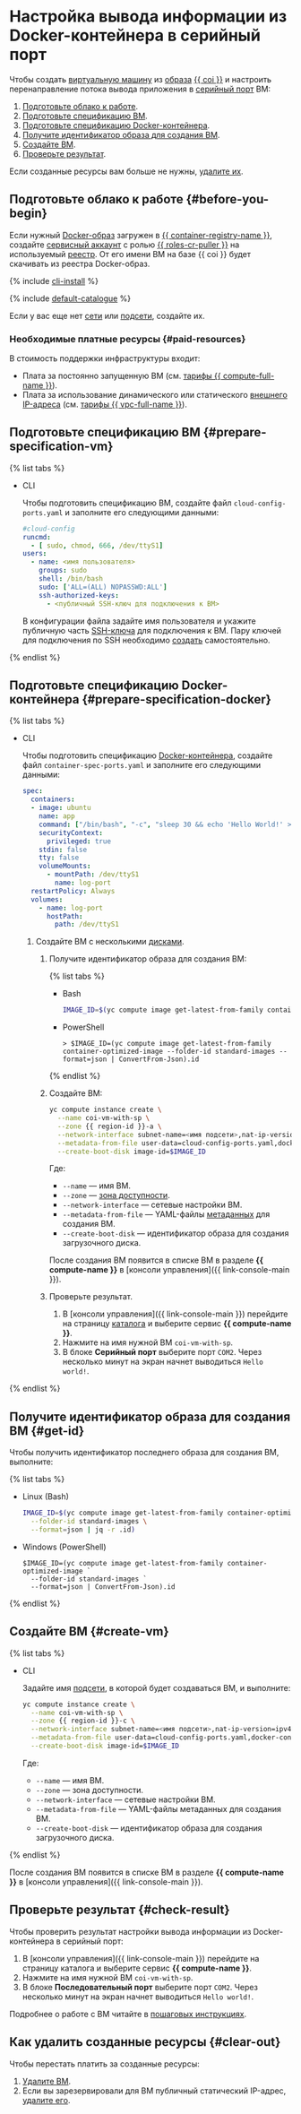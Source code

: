 # Настройка вывода информации из Docker-контейнера в серийный порт

Чтобы создать [виртуальную машину](../../compute/concepts/vm.md) из [образа](../../compute/concepts/image.md) [{{ coi }}](../concepts/index.md) и настроить перенаправление потока вывода приложения в [серийный порт](../../compute/operations/serial-console/index.md#configuration) ВМ:
1. [Подготовьте облако к работе](#before-you-begin).
1. [Подготовьте спецификацию ВМ](#prepare-specification-vm).
1. [Подготовьте спецификацию Docker-контейнера](#prepare-specification-docker).
1. [Получите идентификатор образа для создания ВМ](#get-id).
1. [Создайте ВМ](#create-vm).
1. [Проверьте результат](#check-result).

Если созданные ресурсы вам больше не нужны, [удалите их](#clear-out).

## Подготовьте облако к работе {#before-you-begin}

Если нужный [Docker-образ](../../container-registry/concepts/docker-image.md) загружен в [{{ container-registry-name }}](../../container-registry/), создайте [сервисный аккаунт](../../iam/operations/sa/create.md) с ролью [{{ roles-cr-puller }}](../../container-registry/security/index.md#choosing-roles) на используемый [реестр](../../container-registry/concepts/registry.md). От его имени ВМ на базе {{ coi }} будет скачивать из реестра Docker-образ.

{% include [cli-install](../../_includes/cli-install.md) %}

{% include [default-catalogue](../../_includes/default-catalogue.md) %}

Если у вас еще нет [сети](../../vpc/operations/network-create.md) или [подсети](../../vpc/operations/subnet-create.md), создайте их.

### Необходимые платные ресурсы {#paid-resources}

В стоимость поддержки инфраструктуры входит:
* Плата за постоянно запущенную ВМ (см. [тарифы {{ compute-full-name }}](../../compute/pricing.md)).
* Плата за использование динамического или статического [внешнего IP-адреса](../../vpc/concepts/address.md#public-addresses) (см. [тарифы {{ vpc-full-name }}](../../vpc/pricing.md)).

## Подготовьте спецификацию ВМ {#prepare-specification-vm}

{% list tabs %}

- CLI

  Чтобы подготовить спецификацию ВМ, создайте файл `cloud-config-ports.yaml` и заполните его следующими данными:

  ```yaml
  #cloud-config
  runcmd:
    - [ sudo, chmod, 666, /dev/ttyS1]
  users:
    - name: <имя пользователя>
      groups: sudo
      shell: /bin/bash
      sudo: ['ALL=(ALL) NOPASSWD:ALL']
      ssh-authorized-keys:
        - <публичный SSH-ключ для подключения к ВМ>
  ```

  В конфигурации файла задайте имя пользователя и укажите публичную часть [SSH-ключа](../../compute/operations/vm-connect/ssh.md#creating-ssh-keys) для подключения к ВМ. Пару ключей для подключения по SSH необходимо [создать](../../compute/operations/vm-connect/ssh.md#creating-ssh-keys) самостоятельно.

{% endlist %}

## Подготовьте спецификацию Docker-контейнера {#prepare-specification-docker}

{% list tabs %}

- CLI

  Чтобы подготовить спецификацию [Docker-контейнера](/blog/posts/2022/03/docker-containers), создайте файл `container-spec-ports.yaml` и заполните его следующими данными:

  ```yaml
  spec:
    containers:
    - image: ubuntu
      name: app
      command: ["/bin/bash", "-c", "sleep 30 && echo 'Hello World!' > /dev/ttyS1"]
      securityContext:
        privileged: true
      stdin: false
      tty: false
      volumeMounts:
        - mountPath: /dev/ttyS1
          name: log-port
    restartPolicy: Always
    volumes:
      - name: log-port
        hostPath:
          path: /dev/ttyS1
  ```

  1. Создайте ВМ с несколькими [дисками](../../compute/concepts/disk.md).
     1. Получите идентификатор образа для создания ВМ:

        {% list tabs %}

        - Bash

          ```bash
          IMAGE_ID=$(yc compute image get-latest-from-family container-optimized-image --folder-id standard-images --format=json | jq -r .id)
          ```

        - PowerShell

          ```shell script
          > $IMAGE_ID=(yc compute image get-latest-from-family container-optimized-image --folder-id standard-images --format=json | ConvertFrom-Json).id
          ```

        {% endlist %}

     1. Создайте ВМ:

        ```bash
        yc compute instance create \
          --name coi-vm-with-sp \
          --zone {{ region-id }}-a \
          --network-interface subnet-name=<имя подсети>,nat-ip-version=ipv4 \
          --metadata-from-file user-data=cloud-config-ports.yaml,docker-container-declaration=container-spec-ports.yaml \
          --create-boot-disk image-id=$IMAGE_ID
        ```

        Где:
        * `--name` — имя ВМ.
        * `--zone` — [зона доступности](../../overview/concepts/geo-scope.md).
        * `--network-interface` — сетевые настройки ВМ.
        * `--metadata-from-file` — YAML-файлы [метаданных](../../compute/concepts/vm-metadata.md) для создания ВМ.
        * `--create-boot-disk` — идентификатор образа для создания загрузочного диска.

        После создания ВМ появится в списке ВМ в разделе **{{ compute-name }}** в [консоли управления]({{ link-console-main }}).
     1. Проверьте результат.
        1. В [консоли управления]({{ link-console-main }}) перейдите на страницу [каталога](../../resource-manager/concepts/resources-hierarchy.md#folder) и выберите сервис **{{ compute-name }}**.
        1. Нажмите на имя нужной ВМ `coi-vm-with-sp`.
        1. В блоке **Серийный порт** выберите порт `COM2`. Через несколько минут на экран начнет выводиться `Hello world!`.

{% endlist %}

## Получите идентификатор образа для создания ВМ {#get-id}

Чтобы получить идентификатор последнего образа для создания ВМ, выполните:

{% list tabs %}

- Linux (Bash)

  ```bash
  IMAGE_ID=$(yc compute image get-latest-from-family container-optimized-image \
    --folder-id standard-images \
    --format=json | jq -r .id)
  ```

- Windows (PowerShell)

  ```shell script
  $IMAGE_ID=(yc compute image get-latest-from-family container-optimized-image `
    --folder-id standard-images `
    --format=json | ConvertFrom-Json).id
  ```

{% endlist %}

## Создайте ВМ {#create-vm}

{% list tabs %}

- CLI

  Задайте имя [подсети](../../vpc/operations/subnet-create.md), в которой будет создаваться ВМ, и выполните:

  ```bash
  yc compute instance create \
    --name coi-vm-with-sp \
    --zone {{ region-id }}-c \
    --network-interface subnet-name=<имя подсети>,nat-ip-version=ipv4 \
    --metadata-from-file user-data=cloud-config-ports.yaml,docker-container-declaration=container-spec-ports.yaml \
    --create-boot-disk image-id=$IMAGE_ID
  ```

  Где:
  * `--name` — имя ВМ.
  * `--zone` — зона доступности.
  * `--network-interface` — сетевые настройки ВМ.
  * `--metadata-from-file` — YAML-файлы метаданных для создания ВМ.
  * `--create-boot-disk` — идентификатор образа для создания загрузочного диска.

{% endlist %}

После создания ВМ появится в списке ВМ в разделе **{{ compute-name }}** в [консоли управления]({{ link-console-main }}).

## Проверьте результат {#check-result}

Чтобы проверить результат настройки вывода информации из Docker-контейнера в серийный порт:
1. В [консоли управления]({{ link-console-main }}) перейдите на страницу каталога и выберите сервис **{{ compute-name }}**.
1. Нажмите на имя нужной ВМ `coi-vm-with-sp`.
1. В блоке **Последовательный порт** выберите порт `COM2`. Через несколько минут на экран начнет выводиться `Hello world!`.

Подробнее о работе с ВМ читайте в [пошаговых инструкциях](../../compute/operations/index.md).

## Как удалить созданные ресурсы {#clear-out}

Чтобы перестать платить за созданные ресурсы:
1. [Удалите ВМ](../../compute/operations/vm-control/vm-delete.md).
1. Если вы зарезервировали для ВМ публичный статический IP-адрес, [удалите его](../../vpc/operations/address-delete.md).